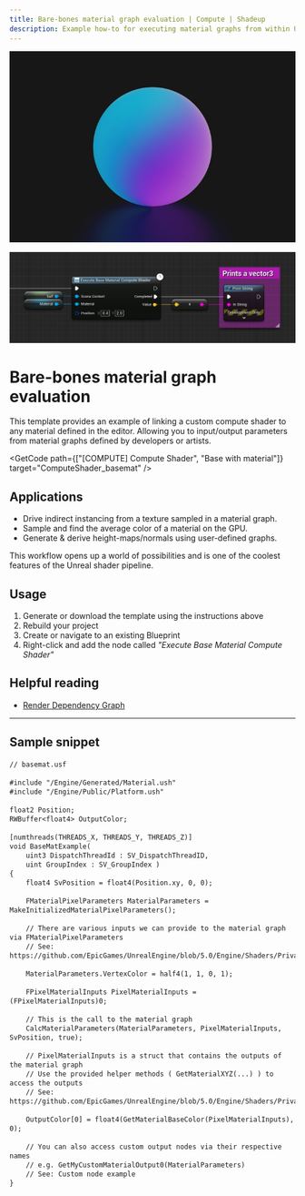 ```yaml
---
title: Bare-bones material graph evaluation | Compute | Shadeup
description: Example how-to for executing material graphs from within Unreal Engine 5 compute shaders.
---
```


<script>
	import GetCode from "@/get-code.svelte";
</script>

![Pink and blue material ball](img/compute/compute-basemat.jpg)

![Unreal Blueprint graph calling a compute shader](img/compute/compute-basemat-shot.png)

# Bare-bones material graph evaluation

This template provides an example of linking a custom compute shader to any material defined in the editor. Allowing you to input/output parameters from material graphs defined by developers or artists.

<GetCode path={["[COMPUTE] Compute Shader", "Base with material"]} target="ComputeShader_basemat" />

## Applications

-   Drive indirect instancing from a texture sampled in a material graph.
-   Sample and find the average color of a material on the GPU.
-   Generate & derive height-maps/normals using user-defined graphs.

This workflow opens up a world of possibilities and is one of the coolest features of the Unreal shader pipeline.

## Usage

1. Generate or download the template using the instructions above
2. Rebuild your project
3. Create or navigate to an existing Blueprint
4. Right-click and add the node called _"Execute Base Material Compute Shader"_

## Helpful reading

-   [Render Dependency Graph](https://docs.unrealengine.com/5.0/en-US/render-dependency-graph-in-unreal-engine/)

---

## Sample snippet

```hlsl
// basemat.usf

#include "/Engine/Generated/Material.ush"
#include "/Engine/Public/Platform.ush"

float2 Position;
RWBuffer<float4> OutputColor;

[numthreads(THREADS_X, THREADS_Y, THREADS_Z)]
void BaseMatExample(
	uint3 DispatchThreadId : SV_DispatchThreadID,
	uint GroupIndex : SV_GroupIndex )
{
	float4 SvPosition = float4(Position.xy, 0, 0);

	FMaterialPixelParameters MaterialParameters = MakeInitializedMaterialPixelParameters();

	// There are various inputs we can provide to the material graph via FMaterialPixelParameters
	// See: https://github.com/EpicGames/UnrealEngine/blob/5.0/Engine/Shaders/Private/MaterialTemplate.ush#L262

	MaterialParameters.VertexColor = half4(1, 1, 0, 1);

	FPixelMaterialInputs PixelMaterialInputs = (FPixelMaterialInputs)0;

	// This is the call to the material graph
	CalcMaterialParameters(MaterialParameters, PixelMaterialInputs, SvPosition, true);

	// PixelMaterialInputs is a struct that contains the outputs of the material graph
	// Use the provided helper methods ( GetMaterialXYZ(...) ) to access the outputs
	// See: https://github.com/EpicGames/UnrealEngine/blob/5.0/Engine/Shaders/Private/MaterialTemplate.ush#L2485

	OutputColor[0] = float4(GetMaterialBaseColor(PixelMaterialInputs), 0);

	// You can also access custom output nodes via their respective names
	// e.g. GetMyCustomMaterialOutput0(MaterialParameters)
	// See: Custom node example
}
```

